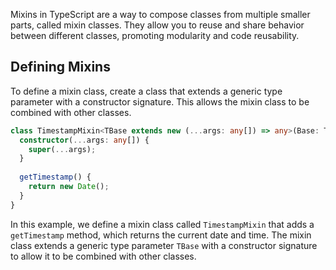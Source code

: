 Mixins in TypeScript are a way to compose classes from multiple smaller parts, called mixin classes. They allow you to reuse and share behavior between different classes, promoting modularity and code reusability.

## Defining Mixins

To define a mixin class, create a class that extends a generic type parameter with a constructor signature. This allows the mixin class to be combined with other classes.

```typescript
class TimestampMixin<TBase extends new (...args: any[]) => any>(Base: TBase) {  
  constructor(...args: any[]) {  
    super(...args);  
  }  
  
  getTimestamp() {  
    return new Date();  
  }  
}
```

In this example, we define a mixin class called `TimestampMixin` that adds a `getTimestamp` method, which returns the current date and time. The mixin class extends a generic type parameter `TBase` with a constructor signature to allow it to be combined with other classes.